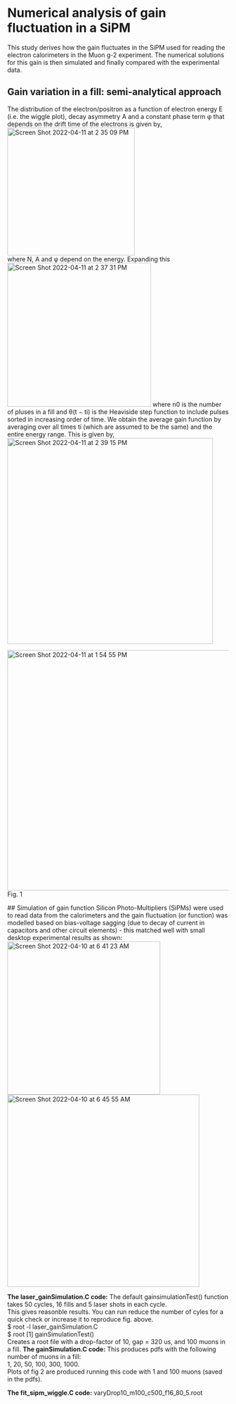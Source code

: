 # Numerical analysis of gain fluctuation in a SiPM
This study derives how the gain fluctuates in the SiPM used for reading the electron calorimeters in the Muon g-2 experiment. The numerical solutions 
for this gain is then simulated and finally compared with the experimental data.

## Gain variation in a fill: semi-analytical approach
The distribution of the electron/positron as a function of electron energy E (i.e. the wiggle plot), decay asymmetry A and a constant phase term φ that depends on the drift time of the electrons is given by,</br>
<img width="290" alt="Screen Shot 2022-04-11 at 2 35 09 PM" src="https://user-images.githubusercontent.com/27436642/162806505-d9efa68e-3a65-4b84-bddd-010c89462e8b.png"></br>
where N, A and φ depend on the energy. Expanding this</br>
<img width="327" alt="Screen Shot 2022-04-11 at 2 37 31 PM" src="https://user-images.githubusercontent.com/27436642/162806914-067718df-82a5-4147-a2aa-a787a313af15.png">
where n0 is the number of pluses in a fill and θ(t − ti) is the Heaviside step function to include pulses sorted in increasing order of time.
We obtain the average gain function by averaging over all times ti (which are assumed to be the same) and the entire energy range. This is given by,</br>
<img width="468" alt="Screen Shot 2022-04-11 at 2 39 15 PM" src="https://user-images.githubusercontent.com/27436642/162807192-d163e4aa-7baf-4cec-adba-5341cc359095.png">
<p align = "center">


<img width="546" alt="Screen Shot 2022-04-11 at 1 54 55 PM" src="https://user-images.githubusercontent.com/27436642/162800199-af362a3b-5794-42d7-bf4a-0e6cc1cfcf80.png"></br>
 Fig. 1
</p>
## Simulation of gain function
Silicon Photo-Multipliers (SiPMs) were used to read data from the calorimeters and the gain fluctuation (or function) was modelled based on 
bias-voltage sagging (due to decay of current in capacitors and other circuit elements) - this matched well with small desktop experimental 
results as shown:</br> 
<img width="348" alt="Screen Shot 2022-04-10 at 6 41 23 AM" src="https://user-images.githubusercontent.com/27436642/162614319-5cb05518-582e-4437-9447-fe8fc9adaefb.png">
<img width="437" alt="Screen Shot 2022-04-10 at 6 45 55 AM" src="https://user-images.githubusercontent.com/27436642/162614447-6c587309-45aa-411b-b2c1-192a5fa95a6e.png"></br>

**The laser_gainSimulation.C code:**
The default gainsimulationTest() function takes 50 cycles, 16 fills and 5 laser shots in each cycle.</br> 
This gives reasonble results. You can run reduce the number of cyles for a quick check or increase it to reproduce fig. above.</br>
$ root -l laser_gainSimulation.C</br>
$ root [1] gainSimulationTest()</br>
Creates a root file with a drop-factor of 10, gap = 320 us, and 100 muons in a fill.
**The gainSimulation.C code:**
This produces pdfs with the following number of muons in a fill:</br>
1, 20, 50, 100, 300, 1000. </br>
Plots of fig 2 are produced running this code with 1 and 100 muons (saved in the pdfs). </br>

**The fit_sipm_wiggle.C code:**
varyDrop10_m100_c500_f16_80_5.root
